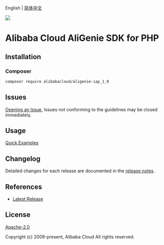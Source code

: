 English | [简体中文](README-CN.md)

![](https://aliyunsdk-pages.alicdn.com/icons/AlibabaCloud.svg)

# Alibaba Cloud AliGenie SDK for PHP

## Installation

### Composer

```bash
composer require alibabacloud/aligenie-iap_1_0
```

## Issues

[Opening an Issue](https://github.com/aliyun/alibabacloud-php-sdk/issues/new), Issues not conforming to the guidelines may be closed immediately.

## Usage

[Quick Examples](https://github.com/aliyun/alibabacloud-php-sdk/blob/master/docs/0-Examples-EN.md#quick-examples)

## Changelog

Detailed changes for each release are documented in the [release notes](./ChangeLog.txt).

## References

* [Latest Release](https://github.com/aliyun/alibabacloud-php-sdk/)

## License

[Apache-2.0](http://www.apache.org/licenses/LICENSE-2.0)

Copyright (c) 2009-present, Alibaba Cloud All rights reserved.
